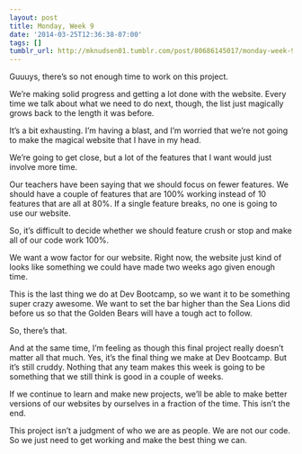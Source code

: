 ```yaml
---
layout: post
title: Monday, Week 9
date: '2014-03-25T12:36:38-07:00'
tags: []
tumblr_url: http://mknudsen01.tumblr.com/post/80686145017/monday-week-9
---
```

Guuuys, there’s so not enough time to work on this project.

We’re making solid progress and getting a lot done with the website. Every time we talk about what we need to do next, though, the list just magically grows back to the length it was before.

It’s a bit exhausting. I’m having a blast, and I’m worried that we’re not going to make the magical website that I have in my head.

We’re going to get close, but a lot of the features that I want would just involve more time.

Our teachers have been saying that we should focus on fewer features. We should have a couple of features that are 100% working instead of 10 features that are all at 80%. If a single feature breaks, no one is going to use our website.

So, it’s difficult to decide whether we should feature crush or stop and make all of our code work 100%.

We want a wow factor for our website. Right now, the website just kind of looks like something we could have made two weeks ago given enough time.

This is the last thing we do at Dev Bootcamp, so we want it to be something super crazy awesome. We want to set the bar higher than the Sea Lions did before us so that the Golden Bears will have a tough act to follow.

So, there’s that.

And at the same time, I’m feeling as though this final project really doesn’t matter all that much. Yes, it’s the final thing we make at Dev Bootcamp. But it’s still cruddy. Nothing that any team makes this week is going to be something that we still think is good in a couple of weeks.

If we continue to learn and make new projects, we’ll be able to make better versions of our websites by ourselves in a fraction of the time. This isn’t the end.

This project isn’t a judgment of who we are as people. We are not our code. So we just need to get working and make the best thing we can.
